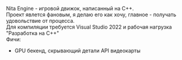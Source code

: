Nita Engine - игровой движок, написанный на С++.<br>
Проект явлется фановым, я делаю его как хочу, главное - получать удовольствие от процесса.<br>
Для компиляции требуется Visual Studio 2022 и рабочая нагрузка "Разработка на С++"<br>
Фичи:
* GPU бекенд, скрывающий детали API видеокарты
